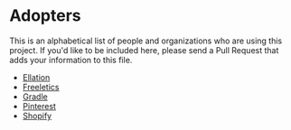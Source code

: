 # Adopters

This is an alphabetical list of people and organizations who are using this
project. If you'd like to be included here, please send a Pull Request that
adds your information to this file.

- [Ellation](http://www.ellation.com/)
- [Freeletics](https://www.freeletics.com)
- [Gradle](https://gradle.org)
- [Pinterest](https://www.pinterest.com/)
- [Shopify](https://shopify.com)
